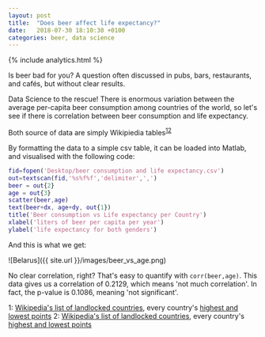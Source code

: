 ```yaml
---
layout: post
title:  "Does beer affect life expectancy?"
date:   2018-07-30 18:10:30 +0100
categories: beer, data science
---
```


{% include analytics.html %}

Is beer bad for you? A question often discussed in pubs, bars, restaurants, and cafés, but without clear results.

Data Science to the rescue! There is enormous variation between the average per-capita beer consumption among countries of the world, so let's see if there is correlation between beer consumption and life expectancy.

Both source of data are simply Wikipiedia tables<sup>[1](#beer)</sup><sup>[2](#age)</sup>

By formatting the data to a simple csv table, it can be loaded into Matlab, and visualised with the following code:

```matlab
fid=fopen('Desktop/beer consumption and life expectancy.csv')
out=textscan(fid,'%s%f%f','delimiter',',')
beer = out{2}
age = out{3}
scatter(beer,age)
text(beer+dx, age+dy, out{1})
title('Beer consumption vs Life expectancy per Country')
xlabel('liters of beer per capita per year')
ylabel('life expectancy for both genders')
```

And this is what we get:

![Belarus]({{ site.url }}/images/beer_vs_age.png)

No clear correlation, right? That's easy to quantify with `corr(beer,age)`. This data gives us a correlation of 0.2129, which means 'not much correlation'. In fact, the p-value is 0.1086, meaning 'not significant'.

<a name="beer">1</a>: [Wikipedia's list of landlocked countries](https://en.wikipedia.org/wiki/Landlocked_country), every country's [highest and lowest points](https://en.wikipedia.org/wiki/List_of_elevation_extremes_by_country)
<a name="age">2</a>: [Wikipedia's list of landlocked countries](https://en.wikipedia.org/wiki/Landlocked_country), every country's [highest and lowest points](https://en.wikipedia.org/wiki/List_of_elevation_extremes_by_country)
